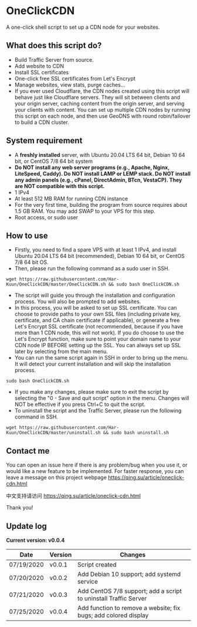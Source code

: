 # OneClickCDN
A one-click shell script to set up a CDN node for your websites.

## What does this script do?
* Build Traffic Server from source.
* Add website to CDN
* Install SSL certificates
* One-click free SSL certificates from Let's Encrypt
* Manage websites, view stats, purge caches...
* If you ever used Cloudflare, the CDN nodes created using this script will behave just like Cloudflare servers.  They will sit between clients and your origin server, caching content from the origin server, and serving your clients with content.  You can set up multiple CDN nodes by running this script on each node, and then use GeoDNS with round robin/failover to build a CDN cluster.

## System requirement
* A __freshly installed__ server, with Ubuntu 20.04 LTS 64 bit, Debian 10 64 bit, or CentOS 7/8 64 bit system
* __Do NOT install any web server programs (e.g., Apache, Nginx, LiteSpeed, Caddy).  Do NOT install LAMP or LEMP stack.  Do NOT install any admin panels (e.g., cPanel, DirectAdmin, BTcn, VestaCP).  They are NOT compatible with this script.__
* 1 IPv4
* At least 512 MB RAM for running CDN instance
* For the very first time, building the program from source requires about 1.5 GB RAM.  You may add SWAP to your VPS for this step.
* Root access, or sudo user

## How to use
* Firstly, you need to find a spare VPS with at least 1 IPv4, and install Ubuntu 20.04 LTS 64 bit (recommended), Debian 10 64 bit, or CentOS 7/8 64 bit OS.
* Then, please run the following command as a sudo user in SSH.
```
wget https://raw.githubusercontent.com/Har-Kuun/OneClickCDN/master/OneClickCDN.sh && sudo bash OneClickCDN.sh
```
* The script will guide you through the installation and configuration process.  You will also be prompted to add websites.
* In this process, you will be asked to set up SSL certificate.  You can choose to provide paths to your own SSL files (including private key, certificate, and CA chain certificate if applicable), or generate a free Let's Encrypt SSL certificate (not recommended, because if you have more than 1 CDN node, this will not work).  If you do choose to use the Let's Encrypt function, make sure to point your domain name to your CDN node IP BEFORE setting up the SSL.  You can always set up SSL later by selecting from the main menu.
* You can run the same script again in SSH in order to bring up the menu.  It will detect your current installation and will skip the installation process.
```
sudo bash OneClickCDN.sh
```
* If you make any changes, please make sure to exit the script by selecting the "0 - Save and quit script" option in the menu.  Changes will NOT be effective if you press Ctrl+C to quit the script.
* To uninstall the script and the Traffic Server, please run the following command in SSH.
```
wget https://raw.githubusercontent.com/Har-Kuun/OneClickCDN/master/uninstall.sh && sudo bash uninstall.sh
```

## Contact me
You can open an issue here if there is any problem/bug when you use it, or would like a new feature to be implemented.
For faster response, you can leave a message on this project webpage https://qing.su/article/oneclick-cdn.html

中文支持请访问 https://qing.su/article/oneclick-cdn.html

Thank you!

## Update log
 __Current version: v0.0.4__

|Date|Version|Changes|
|---|---|---|
|07/19/2020|v0.0.1|Script created|
|07/20/2020|v0.0.2|Add Debian 10 support; add systemd service|
|07/21/2020|v0.0.3|Add CentOS 7/8 support; add a script to uninstall Traffic Server|
|07/25/2020|v0.0.4|Add function to remove a website; fix bugs; add colored display|
